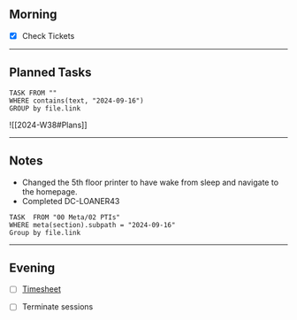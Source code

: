 ## Morning
- [x] Check Tickets

---
## Planned Tasks
~~~dataview
TASK FROM ""
WHERE contains(text, "2024-09-16")
GROUP by file.link
~~~
![[2024-W38#Plans]]

---
## Notes
- Changed the 5th floor printer to have wake from sleep and navigate to the homepage.
- Completed DC-LOANER43

~~~dataview
TASK  FROM "00 Meta/02 PTIs"
WHERE meta(section).subpath = "2024-09-16"
Group by file.link
~~~
---
## Evening
- [ ] [Timesheet]()
- [ ] Terminate sessions

